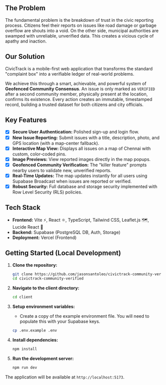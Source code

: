 
## The Problem

The fundamental problem is the breakdown of trust in the civic reporting process. Citizens feel their reports on issues like road damage or garbage overflow are shouts into a void. On the other side, municipal authorities are swamped with unreliable, unverified data. This creates a vicious cycle of apathy and inaction.

## Our Solution

CivicTrack is a mobile-first web application that transforms the standard "complaint box" into a verifiable ledger of real-world problems.

We achieve this through a smart, achievable, and powerful system of **Geofenced Community Consensus**. An issue is only marked as `VERIFIED` after a second community member, physically present at the location, confirms its existence. Every action creates an immutable, timestamped record, building a trusted dataset for both citizens and city officials.

## Key Features

- [x] **Secure User Authentication:** Polished sign-up and login flow.
- [x] **New Issue Reporting:** Submit issues with a title, description, photo, and GPS location (with a map-center fallback).
- [x] **Interactive Map View:** Displays all issues on a map of Chennai with custom, color-coded pins.
- [x] **Image Previews:** View reported images directly in the map popups.
- [x] **Geofenced Community Verification:** The "killer feature" prompts nearby users to validate new, unverified reports.
- [x] **Real-Time Updates:** The map updates instantly for all users using Supabase Broadcast when issues are reported or verified.
- [x] **Robust Security:** Full database and storage security implemented with Row Level Security (RLS) policies.

## Tech Stack

* **Frontend:** Vite ⚡, React ⚛️, TypeScript, Tailwind CSS, Leaflet.js 🗺️, Lucide React 🎨
* **Backend:** Supabase (PostgreSQL DB, Auth, Storage)
* **Deployment:** Vercel (Frontend)

## Getting Started (Local Development)

1. **Clone the repository:**
   ```bash
   git clone https://github.com/jasonsantoleo/civictrack-community-verified.git
   cd civictrack-community-verified
   ```

2. **Navigate to the client directory:**
   ```bash
   cd client
   ```

3. **Setup environment variables:**
   * Create a copy of the example environment file. You will need to populate this with your Supabase keys.
   ```bash
   cp .env.example .env
   ```

4. **Install dependencies:**
   ```bash
   npm install
   ```

5. **Run the development server:**
   ```bash
   npm run dev
   ```

The application will be available at `http://localhost:5173`.